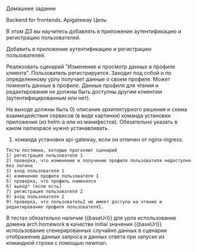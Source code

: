 Домашнее задание

Backend for frontends. Apigateway
Цель:

В этом ДЗ вы научитесь добавлять в приложение аутентификацию и регистрацию пользователей.

Добавить в приложение аутентификацию и регистрацию пользователей.

Реализовать сценарий "Изменение и просмотр данных в профиле клиента". Пользователь регистрируется. Заходит под собой и по определенному урлу получает данные о своем профиле. Может поменять данные в профиле. Данные профиля для чтения и редактирования не должны быть доступны другим клиентам (аутентифицированным или нет).

На выходе должны быть 
   0) описание архитектурного решения и схема взаимодействия сервисов (в виде картинки)
    команда установки приложения (из helm-а или из манифестов). Обязательно указать в каком namespace нужно устанавливать. 
   1) команда установки api-gateway, если он отличен от nginx-ingress.
    
    Тесты постмана, которые прогоняют сценарий
    1) регистрация пользователя 1
    2) проверка, что изменение и получение профиля пользователя недоступно без логина
    3) вход пользователя 1
    4) изменение профиля пользователя 1
    5) проверка, что профиль поменялся
    6) выход* (если есть)
    7) регистрация пользователя 2
    8) вход пользователя 2
    9) проверка, что пользователь2 не имеет доступа на чтение и редактирование профиля пользователя1.

В тестах обязательно
    наличие {{baseUrl}} для урла
    использование домена arch.homework в качестве initial значения {{baseUrl}}
    использование сгенерированных случайно данных в сценарии
    отображение данных запроса и данных ответа при запуске из командной строки с помощью newman.

